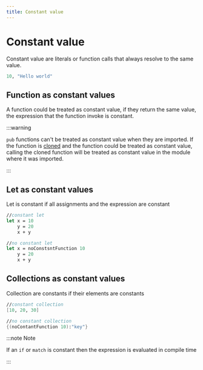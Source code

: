 ```yaml
---
title: Constant value
---
```


# Constant value

Constant value are literals or function calls that always resolve to the same value.

```haskell
10, "Hello world"
```

## Function as constant values

A function could be treated as constant value, if they return the same value, the expression that the function invoke is constant. 

:::warning

`pub` functions can't be treated as constant value when they are imported. If the function is [cloned](0005-modules.md#cloning-functions-from-different-modules) and the function could be treated as constant value, calling the cloned function will be treated as constant value in the module where it was imported. 

:::

## Let as constant values

Let is constant if all assignments and the expression are constant

```fsharp
//constant let
let x = 10
    y = 20
    x + y
```

```fsharp
//no constant let
let x = noConstsntFunction 10
    y = 20
    x + y
```

## Collections as constant values

Collection are constants if their elements are constants

```fsharp
//constant collection
[10, 20, 30]

//no constant collection
{(noContantFunction 10):"key"}
```

:::note Note

If an `if` or `match` is constant then the expression is evaluated in compile time

:::
